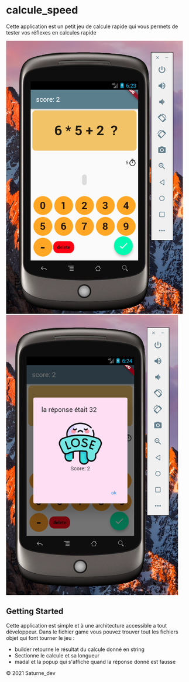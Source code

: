 # calcule_speed

Cette application est un petit jeu de calcule rapide qui vous permets de tester vos réflexes en calcules rapide

![alt text](https://github.com/saturnedev12/mobile_calcoGame/raw/master/presentation/calco1.png)
![alt text](https://github.com/saturnedev12/mobile_calcoGame/raw/master/presentation/calco2.png)

## Getting Started

Cette application est simple et à une architecture accessible a tout développeur.
Dans le fichier game vous pouvez trouver tout les fichiers objet qui font tourner le jeu : 

- builder retourne le résultat du calcule donné en string
- Sectionne le calcule et sa longueur 
- madal et la popup qui s'affiche quand la réponse donné est fausse

© 2021 Saturne_dev 